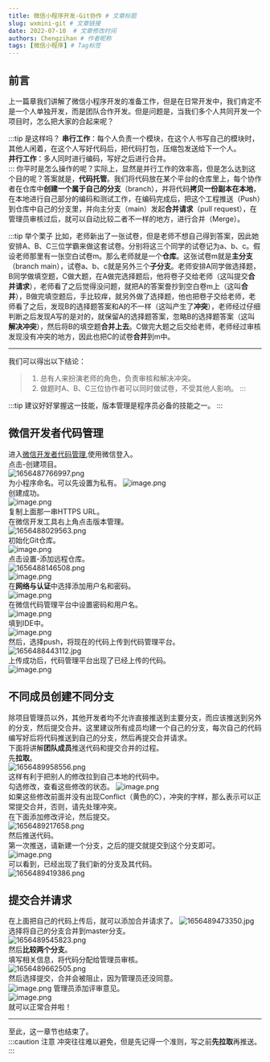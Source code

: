 ```yaml
---
title: 微信小程序开发-Git协作 # 文章标题
slug: wxmini-git # 文章链接
date: 2022-07-10  # 文章修改时间
authors: Chengzihan # 作者昵称
tags: [微信小程序] # Tag标签
---
```

## 前言

上一篇章我们讲解了微信小程序开发的准备工作，但是在日常开发中，我们肯定不是一个人单独开发，而是团队合作开发。但是问题是，当我们多个人共同开发一个项目时，怎么把大家的合起来呢？  

:::tip 是这样吗？
**串行工作**：每个人负责一个模块，在这个人书写自己的模块时，其他人闲着，在这个人写好代码后，把代码打包，压缩包发送给下一个人。  
**并行工作**：多人同时进行编码，写好之后进行合并。  
:::
你平时是怎么操作的呢？实际上，显然是并行工作的效率高，但是怎么达到这个目的呢？答案就是，**代码托管**。我们将代码放在某个平台的仓库里上，每个协作者在仓库中**创建一个属于自己的分支**（branch），并将代码**拷贝一份副本在本地**，在本地进行自己部分的编码和测试工作，在编码完成后，把这个工程推送（Push）到仓库中自己的分支里，并向主分支（main）发起**合并请求**（pull request），在管理员审核过后，就可以自动比较二者不一样的地方，进行合并（Merge）。  

:::tip 举个栗子
比如，老师新出了一张试卷，但是老师不想自己得到答案，因此她安排A、B、C三位学霸来做这套试卷。分别将这三个同学的试卷记为a、b、c。假设老师那里有一张空白试卷m。那么老师就是一个**仓库**。这张试卷m就是**主分支**（branch main），试卷a、b、c就是另外三个**子分支**。老师安排A同学做选择题，B同学做填空题，C做大题，在A做完选择题后，他将卷子交给老师（这叫提交**合并请求**），老师看了之后觉得没问题，就把A的答案誊抄到空白卷m上（这叫**合并**），B做完填空题后，手比较痒，就另外做了选择题，他也把卷子交给老师，老师看了之后，发现B的选择题答案和A的不一样（这叫产生了**冲突**），老师经过仔细判断之后发现A写的是对的，就保留A的选择题答案，忽略B的选择题答案（这叫**解决冲突**），然后将B的填空题**合并上去**。C做完大题之后交给老师，老师经过审核发现没有冲突的地方，因此也把C的试卷**合并**到m中。  
***
我们可以得出以下结论：

>1. 总有人来扮演老师的角色，负责审核和解决冲突。  
>2. 做题时A、B、C三位协作者可以同时做试卷，不受其他人影响。
:::

:::tip
建议好好掌握这一技能，版本管理是程序员必备的技能之一。
:::

## 微信开发者代码管理

进入[微信开发者代码管理](https://git.weixin.qq.com/users/authorize#wechat_redirect),使用微信登入。  
点击-创建项目。  
![1656487766997.png](https://jetzihan-img.oss-cn-beijing.aliyuncs.com/blog/img/006SHRs9gy1h3p5cep9bmj31ex0lrdjs.jpg)  
为小程序命名。可以先设置为私有。
![image.png](https://jetzihan-img.oss-cn-beijing.aliyuncs.com/blog/img/006SHRs9gy1h3p5enj7goj318d0nljv2.jpg)  
创建成功。  
![image.png](https://jetzihan-img.oss-cn-beijing.aliyuncs.com/blog/img/006SHRs9gy1h3p5fja2otj31940o3dnk.jpg)  
复制上面那一串HTTPS URL。  
在微信开发工具右上角点击版本管理。  
![1656488029563.png](https://jetzihan-img.oss-cn-beijing.aliyuncs.com/blog/img/006SHRs9gy1h3p5gro6fnj31hc0shwwe.jpg)  
初始化Git仓库。  
![image.png](https://jetzihan-img.oss-cn-beijing.aliyuncs.com/blog/img/006SHRs9gy1h3p5hhbq59j30vw0cfabw.jpg)  
点击设置-添加远程仓库。  
![1656488146508.png](https://jetzihan-img.oss-cn-beijing.aliyuncs.com/blog/img/006SHRs9gy1h3p5is8gnij31bw0o3q6q.jpg)  
![image.png](https://jetzihan-img.oss-cn-beijing.aliyuncs.com/blog/img/006SHRs9gy1h3p5jhto0gj31bc0okaen.jpg)  
在**网络与认证**中选择添加用户名和密码。  
![image.png](https://jetzihan-img.oss-cn-beijing.aliyuncs.com/blog/img/006SHRs9gy1h3p5jy0x7kj31bc0nbwo5.jpg)  
在微信代码管理平台中设置密码和用户名。  
![image.png](https://jetzihan-img.oss-cn-beijing.aliyuncs.com/blog/img/006SHRs9gy1h3p5l3kunnj31h20qetff.jpg)  
填到IDE中。  
![image.png](https://jetzihan-img.oss-cn-beijing.aliyuncs.com/blog/img/006SHRs9gy1h3p5lta073j30wm0ht7a2.jpg)  
然后，选择push，将现在的代码上传到代码管理平台。  
![1656488443112.jpg](https://jetzihan-img.oss-cn-beijing.aliyuncs.com/blog/img/006SHRs9gy1h3p5o3lncyj31bi0oewj4.jpg)  
上传成功后，代码管理平台出现了已经上传的代码。  
![image.png](https://jetzihan-img.oss-cn-beijing.aliyuncs.com/blog/img/006SHRs9gy1h3p5p5oxjtj319t0o60zp.jpg)  

## 不同成员创建不同分支

除项目管理员以外，其他开发者均不允许直接推送到主要分支，而应该推送到另外的分支，然后提交合并。这里建议所有成员均建一个自己的分支，每次自己的代码编写好后将代码推送到自己的分支，然后再提交合并请求。  
下面将讲解**团队成员**推送代码和提交合并的过程。  
先**拉取**。  
![1656489958556.png](https://jetzihan-img.oss-cn-beijing.aliyuncs.com/blog/img/006SHRs9gy1h3p6ea1y9tj316c0nkgql.jpg)  
这样有利于把别人的修改拉到自己本地的代码中。  
勾选修改，查看这些修改的状态。
![image.png](https://jetzihan-img.oss-cn-beijing.aliyuncs.com/blog/img/006SHRs9gy1h3p5ybhk1lj31c90odn3f.jpg)  
如果这些修改前面并没有出现Conflict（黄色的C），冲突的字样，那么表示可以正常提交合并，否则，请先处理冲突。  
在下面添加修改评论，然后提交。  
![1656489217658.png](https://jetzihan-img.oss-cn-beijing.aliyuncs.com/blog/img/006SHRs9gy1h3p61eup22j31e40ny45a.jpg)  
然后推送代码。  
第一次推送，请新建一个分支，之后的提交就提交到这个分支即可。  
![image.png](https://jetzihan-img.oss-cn-beijing.aliyuncs.com/blog/img/006SHRs9gy1h3p62y2ausj31br0nzag7.jpg)  
可以看到，已经出现了我们新的分支及其代码。  
![1656489419386.png](https://jetzihan-img.oss-cn-beijing.aliyuncs.com/blog/img/006SHRs9gy1h3p64urs63j30p30dcq68.jpg)  

## 提交合并请求

在上面把自己的代码上传后，就可以添加合并请求了。
![1656489473350.jpg](https://jetzihan-img.oss-cn-beijing.aliyuncs.com/blog/img/006SHRs9gy1h3p660qdsej31gg0olq8t.jpg)  
选择将自己的分支合并到master分支。  
![1656489545823.png](https://jetzihan-img.oss-cn-beijing.aliyuncs.com/blog/img/006SHRs9gy1h3p671oitbj31790dx0xv.jpg)  
然后**比较两个分支**。  
填写相关信息，将代码分配给管理员审核。  
![1656489662505.png](https://jetzihan-img.oss-cn-beijing.aliyuncs.com/blog/img/006SHRs9gy1h3p69k6qgfj317p0nun2y.jpg)  
然后选择提交，合并会被阻止，因为管理员还没同意。  
![image.png](https://jetzihan-img.oss-cn-beijing.aliyuncs.com/blog/img/006SHRs9gy1h3p6a862hfj310t0mr44r.jpg)
管理员添加评审意见。  
![image.png](https://jetzihan-img.oss-cn-beijing.aliyuncs.com/blog/img/006SHRs9gy1h3p6b6da41j30s30kqn1k.jpg)  
就可以正常合并啦！  

***
至此，这一章节也结束了。  
:::caution 注意
冲突往往难以避免，但是先记得一个准则，写之前**先拉取**再推送。
:::
